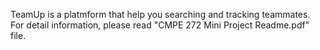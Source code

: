 TeamUp is a platmform that help you searching and tracking teammates.
For detail information, please read "CMPE 272 Mini Project Readme.pdf" file.
